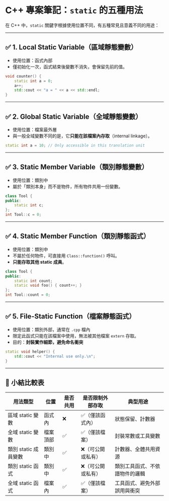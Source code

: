 # C++ 專案筆記：`static` 的五種用法

在 C++ 中，`static` 關鍵字根據使用位置不同，有五種常見且意義不同的用途：

---

## ✅ 1. Local Static Variable（區域靜態變數）

* 使用位置：函式內部
* 僅初始化一次，函式結束後變數不消失，會保留先前的值。

```cpp
void counter() {
    static int a = 0;
    a++;
    std::cout << "a = " << a << std::endl;
}
```

---

## ✅ 2. Global Static Variable（全域靜態變數）

* 使用位置：檔案最外層
* 與一般全域變數不同的是，它**只能在該檔案內存取**（internal linkage）。

```cpp
static int a = 10; // Only accessible in this translation unit
```

---

## ✅ 3. Static Member Variable（類別靜態變數）

* 使用位置：類別中
* 屬於「類別本身」而不是物件，所有物件共用一份變數。

```cpp
class Tool {
public:
    static int c;
};
int Tool::c = 0;
```

---

## ✅ 4. Static Member Function（類別靜態函式）

* 使用位置：類別中
* 不屬於任何物件，可直接用 `Class::function()` 呼叫。
* **只能存取其他 static 成員**。

```cpp
class Tool {
public:
    static int count;
    static void foo() { count++; }
};
int Tool::count = 0;
```

---

## ✅ 5. File-Static Function（檔案靜態函式）

* 使用位置：類別外部，通常在 `.cpp` 檔內
* 限定此函式只能在該檔案中使用，無法被其他檔案 `extern` 存取。
* 目的：**封裝實作細節，避免命名衝突**

```cpp
static void helper() {
    std::cout << "Internal use only.\n";
}
```

---

## 📌 小結比較表

| 用法類型           | 位置   | 是否共用 | 是否限制外部存取  | 典型用途            |
| -------------- | ---- | ---- | --------- | --------------- |
| 區域 static 變數   | 函式內  | ❌    | ✅（僅該函式內）  | 狀態保留、計數器        |
| 全域 static 變數   | 檔案頂部 | ✅    | ✅（僅該檔案）   | 封裝常數或工具變數       |
| 類別 static 成員變數 | 類別中  | ✅    | ❌（可公開或私有） | 計數器、全體共用資源      |
| 類別 static 函式   | 類別中  | ✅    | ❌（可公開或私有） | 類別工具函式、不依譜物件的邏輯 |
| 全域 static 函式   | 檔案內  | ✅    | ✅（僅該檔案）   | 工具函式、避免外部誤用與衝突  |
